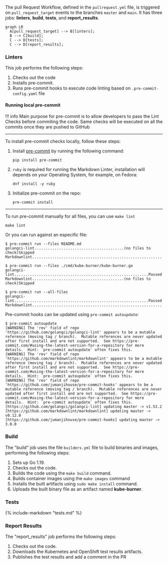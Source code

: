 The pull Request Workflow, defined in the `pullrequest.yml` file, is triggered on `pull_request_target` events to the branches `master` and `main`. It has three jobs: **linters**, **build**, **tests**, and **report_results**.

```mermaid
graph LR
  A[pull_request_target] --> B[linters];
  B --> C[build];
  C --> D[tests];
  C --> D[report_results];
```

### Linters

This job performs the following steps:

1. Checks out the code
1. Installs pre-commit.
1. Runs pre-commit hooks to execute code linting based on `.pre-commit-config.yaml` file

#### Running local pre-commit

!!! info
    Main purpose for pre-commit is to allow developers to pass the Lint Checks before commiting the code. Same checks will be executed on all the commits once they are pushed to GitHub

---

To install pre-commit checks locally, follow these steps:

1. Install [pre-commit](https://pre-commit.com/) by running the following command:

    ```console
    pip install pre-commit
    ```

1. `ruby` is required for running the Markdown Linter, installation will depends on your Operating System, for example, on Fedora:

    ```console
    dnf install -y ruby
    ```

1. Initialize pre-commit on the repo:

    ```console
    pre-commit install
    ```

---

To run pre-commit manually for all files, you can use `make lint`

  ```console
  make lint
  ```

Or you can run against an especific file:

```console
$ pre-commit run --files README.md
golangci-lint........................................(no files to check)Skipped
Markdownlint.............................................................Passed
```

```console
$ pre-commit run --files ./cmd/kube-burner/kube-burner.go
golangci-lint............................................................Passed
Markdownlint.........................................(no files to check)Skipped
```

```console
$ pre-commit run --all-files
golangci-lint............................................................Passed
Markdownlint.............................................................Passed
```

Pre-commit hooks can be updated using `pre-commit autoupdate`:

```console
$ pre-commit autoupdate
[WARNING] The 'rev' field of repo 'https://github.com/golangci/golangci-lint' appears to be a mutable reference (moving tag / branch).  Mutable references are never updated after first install and are not supported.  See https://pre-commit.com/#using-the-latest-version-for-a-repository for more details.  Hint: `pre-commit autoupdate` often fixes this.
[WARNING] The 'rev' field of repo 'https://github.com/markdownlint/markdownlint' appears to be a mutable reference (moving tag / branch).  Mutable references are never updated after first install and are not supported.  See https://pre-commit.com/#using-the-latest-version-for-a-repository for more details.  Hint: `pre-commit autoupdate` often fixes this.
[WARNING] The 'rev' field of repo 'https://github.com/jumanjihouse/pre-commit-hooks' appears to be a mutable reference (moving tag / branch).  Mutable references are never updated after first install and are not supported.  See https://pre-commit.com/#using-the-latest-version-for-a-repository for more details.  Hint: `pre-commit autoupdate` often fixes this.
[https://github.com/golangci/golangci-lint] updating master -> v1.52.2
[https://github.com/markdownlint/markdownlint] updating master -> v0.12.0
[https://github.com/jumanjihouse/pre-commit-hooks] updating master -> 3.0.0
```

### Build

The "build" job uses the file `builders.yml` file to build binaries and images, performing the following steps:

1. Sets up Go 1.19.
1. Checks out the code.
1. Builds the code using the `make build` command.
1. Builds container images using the `make images` command
1. Installs the built artifacts using `sudo make install` command.
1. Uploads the built binary file as an artifact named **kube-burner**.

### Tests

{% include-markdown "tests.md" %}

### Report Results

The "report_results" job performs the following steps:

1. Checks out the code.
1. Downloads the Kubernetes and OpenShift test results artifacts.
1. Publishes the test results and add a comment in the PR
